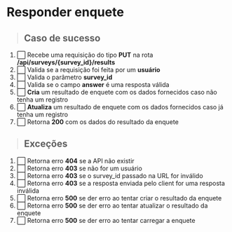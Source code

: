 # Responder enquete

> ## Caso de sucesso

1. ⬜️ Recebe uma requisição do tipo **PUT** na rota **/api/surveys/{survey_id}/results**
2. ⬜️ Valida se a requisição foi feita por um **usuário**
3. ⬜️ Valida o parâmetro **survey_id**
4. ⬜️ Valida se o campo **answer** é uma resposta válida
5. ⬜️ **Cria** um resultado de enquete com os dados fornecidos caso não tenha um registro
6. ⬜️ **Atualiza** um resultado de enquete com os dados fornecidos caso já tenha um registro
7. ⬜️ Retorna **200** com os dados do resultado da enquete

> ## Exceções

1. ⬜️ Retorna erro **404** se a API não existir
2. ⬜️ Retorna erro **403** se não for um usuário
3. ⬜️ Retorna erro **403** se o survey_id passado na URL for inválido
4. ⬜️ Retorna erro **403** se a resposta enviada pelo client for uma resposta inválida
5. ⬜️ Retorna erro **500** se der erro ao tentar criar o resultado da enquete
6. ⬜️ Retorna erro **500** se der erro ao tentar atualizar o resultado da enquete
7. ⬜️ Retorna erro **500** se der erro ao tentar carregar a enquete
